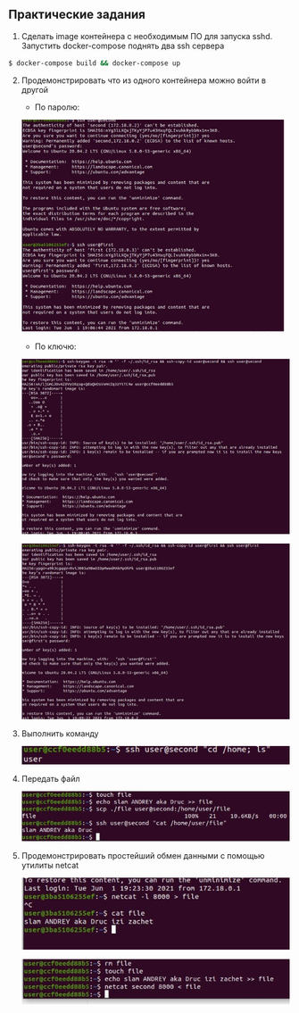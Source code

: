 ## Практические задания

1. Сделать image контейнера с необходимым ПО для запуска sshd. Запустить docker-compose поднять два ssh сервера

```bash
$ docker-compose build && docker-compose up
```

2. Продемонстрировать что из одного контейнера можно войти в другой
	- По паролю:
	
	![linux console](1.jpg "Console")
	
	- По ключю:
	
	![linux console](2.jpg "Console")
	
	![linux console](3.jpg "Console")

3. Выполнить команду

	![linux console](4.jpg "Console")
	
4. Передать файл
	
	![linux console](5.jpg "Console")
	
5. Продемонстрировать простейший обмен данными с помощью утилиты netcat
	
	![linux console](6.jpg "Console")
	
	![linux console](7.jpg "Console")